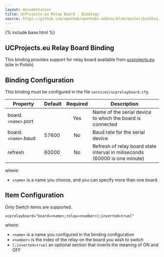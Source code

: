 ```yaml
---
layout: documentation
title: UCProjects.eu Relay Board - Bindings
source: https://github.com/openhab/openhab1-addons/blob/master/bundles/binding/org.openhab.binding.ucprelayboard/README.md
---
```


<!-- Attention authors: Do not edit directly. Please add your changes to the appropriate source repository -->

{% include base.html %}

## UCProjects.eu Relay Board Binding

This binding provides support for relay board available from [ucprojects.eu](http://ucprojects.eu) (site in Polish)

## Binding Configuration

This binding must be configured in the file `services/ucprelayboard.cfg`.

| Property | Default | Required | Description |
|----------|---------|:--------:|-------------|
| board.`<name>`.port | | Yes   | Name of the serial device to which the board is connected |
| board.`<name>`.baud | 57600 | No | Baud rate for the serial device |
| refresh  | 60000    |   No    | Refresh of relay board state interval in miliseconds (60000 is one minute) |

where:

* `<name>` is a name you choose, and you can specify more than one board.

## Item Configuration

Only Switch items are supported.

```
ucprelayboard="board=<name>;relay=<number>[;inverted=true]"
```

where:

* `<name>` is a name you configured in the binding configuration
* `<number>` is the index of the relay on the board you wish to switch
* `[;inverted=true]` an optional section that inverts the meaning of ON and OFF
